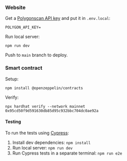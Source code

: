### Website

Get a [Polygonscan API key](https://polygonscan.com/apis) and put it in `.env.local`:

`POLYGON_API_KEY=`

Run local server:

```
npm run dev
```

Push to `main` branch to deploy.

### Smart contract

Setup:

```
npm install @openzeppelin/contracts
```

Verify:

```
npx hardhat verify --network mainnet 0x95cd50f9d591630db85d95c932bbc704dc0ae92a
```

#### Testing

To run the tests using [Cypress](https://cypress.io):

1. Install dev dependencies: `npm install`
2. Run local server: `npm run dev`
3. Run Cypress tests in a separate terminal: `npm run e2e`
